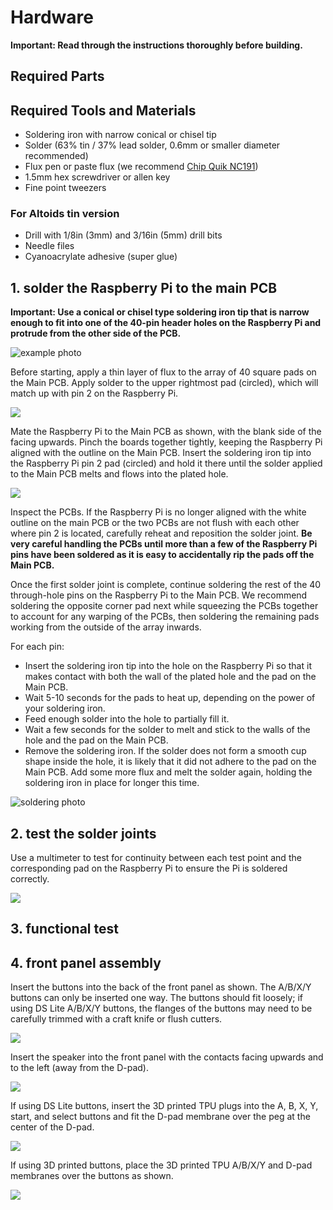 # Hardware

**Important: Read through the instructions thoroughly before building.**

## Required Parts


## Required Tools and Materials

- Soldering iron with narrow conical or chisel tip
- Solder (63% tin / 37% lead solder, 0.6mm or smaller diameter recommended)
- Flux pen or paste flux (we recommend [Chip Quik NC191](https://www.digikey.com/en/products/detail/chip-quik-inc/NC191/11480391))
- 1.5mm hex screwdriver or allen key
- Fine point tweezers

### For Altoids tin version

- Drill with 1/8in (3mm) and 3/16in (5mm) drill bits
- Needle files
- Cyanoacrylate adhesive (super glue)

## 1. solder the Raspberry Pi to the main PCB

**Important: Use a conical or chisel type soldering iron tip that is narrow enough to fit into one of the 40-pin header holes on the Raspberry Pi and protrude from the other side of the PCB.**

![example photo]()

Before starting, apply a thin layer of flux to the array of 40 square pads on the Main PCB. Apply solder to the upper rightmost pad (circled), which will match up with pin 2 on the Raspberry Pi.

![](images/pcb_bare.png)

Mate the Raspberry Pi to the Main PCB as shown, with the blank side of the facing upwards. Pinch the boards together tightly, keeping the Raspberry Pi aligned with the outline on the Main PCB. Insert the soldering iron tip into the Raspberry Pi pin 2 pad (circled) and hold it there until the solder applied to the Main PCB melts and flows into the plated hole.

![](images/pcb_with_pi.png)

Inspect the PCBs. If the Raspberry Pi is no longer aligned with the white outline on the main PCB or the two PCBs are not flush with each other where pin 2 is located, carefully reheat and reposition the solder joint. **Be very careful handling the PCBs until more than a few of the Raspberry Pi pins have been soldered as it is easy to accidentally rip the pads off the Main PCB.**

Once the first solder joint is complete, continue soldering the rest of the 40 through-hole pins on the Raspberry Pi to the Main PCB. We recommend soldering the opposite corner pad next while squeezing the PCBs together to account for any warping of the PCBs, then soldering the remaining pads working from the outside of the array inwards.

For each pin:

- Insert the soldering iron tip into the hole on the Raspberry Pi so that it makes contact with both the wall of the plated hole and the pad on the Main PCB.
- Wait 5-10 seconds for the pads to heat up, depending on the power of your soldering iron.
- Feed enough solder into the hole to partially fill it.
- Wait a few seconds for the solder to melt and stick to the walls of the hole and the pad on the Main PCB.
- Remove the soldering iron. If the solder does not form a smooth cup shape inside the hole, it is likely that it did not adhere to the pad on the Main PCB. Add some more flux and melt the solder again, holding the soldering iron in place for longer this time.

![soldering photo]()

## 2. test the solder joints

Use a multimeter to test for continuity between each test point and the corresponding pad on the Raspberry Pi to ensure the Pi is soldered correctly.

![](images/testpoints.png)

## 3. functional test

## 4. front panel assembly

Insert the buttons into the back of the front panel as shown. The A/B/X/Y buttons can only be inserted one way. The buttons should fit loosely; if using DS Lite A/B/X/Y buttons, the flanges of the buttons may need to be carefully trimmed with a craft knife or flush cutters.

![](images/front_panel_asm.png)

Insert the speaker into the front panel with the contacts facing upwards and to the left (away from the D-pad).

![](images/speaker_insertion.png)

If using DS Lite buttons, insert the 3D printed TPU plugs into the A, B, X, Y, start, and select buttons and fit  the D-pad membrane over the peg at the center of the D-pad.

![](images/front_panel_dslite_buttons.png)

If using 3D printed buttons, place the 3D printed TPU A/B/X/Y and D-pad membranes over the buttons as shown.

![](images/front_panel_3dp_buttons.png)

